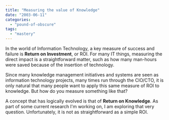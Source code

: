 ```yaml
---
title: "Measuring the value of Knowledge"
date: "2003-06-11"
categories: 
  - "pound-of-obscure"
tags: 
  - "mastery"
---
```


In the world of Information Technology, a key measure of success and failure is **Return on Investment**, or ROI. For many IT things, measuring the direct impact is a straightforward matter, such as how many man-hours were saved because of the insertion of technology.  
  
Since many knowledge management initiatives and systems are seen as information technology projects, many times run through the CIO/CTO, it is only natural that many people want to apply this same measure of ROI to knowledge. But how do you measure something like that?  
  
A concept that has logically evolved is that of **Return on Knowledge**. As part of some current research I'm working on, I am exploring that very question. Unfortunately, it is not as straightforward as a simple ROI.
